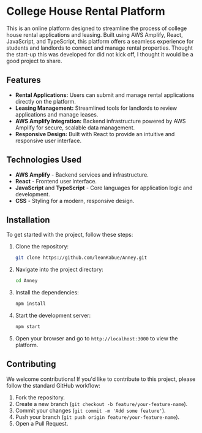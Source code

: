 # College House Rental Platform

This is an online platform designed to streamline the process of college house rental applications and leasing. Built using AWS Amplify, React, JavaScript, and TypeScript, this platform offers a seamless experience for students and landlords to connect and manage rental properties. Thought the start-up this was developed for did not kick off, I thought it would be a good project to share.

## Features
- **Rental Applications:** Users can submit and manage rental applications directly on the platform.
- **Leasing Management:** Streamlined tools for landlords to review applications and manage leases.
- **AWS Amplify Integration:** Backend infrastructure powered by AWS Amplify for secure, scalable data management.
- **Responsive Design:** Built with React to provide an intuitive and responsive user interface.

## Technologies Used
- **AWS Amplify** - Backend services and infrastructure.
- **React** - Frontend user interface.
- **JavaScript** and **TypeScript** - Core languages for application logic and development.
- **CSS** - Styling for a modern, responsive design.

## Installation

To get started with the project, follow these steps:

1. Clone the repository:

    ```bash
    git clone https://github.com/leonKabue/Anney.git
    ```

2. Navigate into the project directory:

    ```bash
    cd Anney
    ```

3. Install the dependencies:

    ```bash
    npm install
    ```

4. Start the development server:

    ```bash
    npm start
    ```

5. Open your browser and go to `http://localhost:3000` to view the platform.

## Contributing

We welcome contributions! If you'd like to contribute to this project, please follow the standard GitHub workflow:

1. Fork the repository.
2. Create a new branch (`git checkout -b feature/your-feature-name`).
3. Commit your changes (`git commit -m 'Add some feature'`).
4. Push your branch (`git push origin feature/your-feature-name`).
5. Open a Pull Request.
